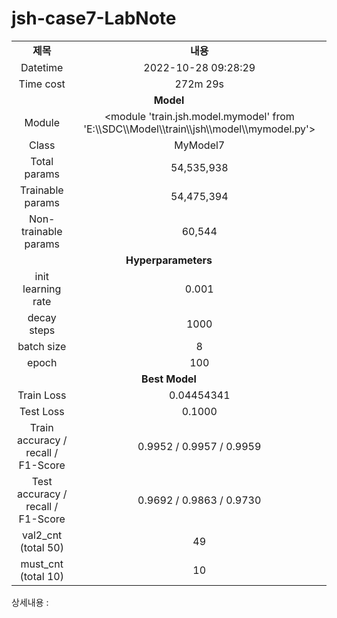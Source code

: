 <h1 id="title">jsh-case7-LabNote</h1>
<table style="border: 2px; text-align:center;">
<tr style="font-weight: bold;, font-size: 30px;">
<td> 제목 </td>
<td> 내용 </td>
</tr>
<tr>
<td> Datetime </td>
<td id="date">2022-10-28 09:28:29</td>
</tr>
<tr>
<td> Time cost </td>
<td id="time-cost">272m 29s</td>
</tr>
<tr>
<td colspan="2" style="font-weight: bold;, font-size: 30px;"> Model </td>
</tr>
<tr>
<td> Module </td>
<td id="module">&lt;module 'train.jsh.model.mymodel' from 'E:\\SDC\\Model\\train\\jsh\\model\\mymodel.py'&gt;</td>
</tr>
<tr>
<td> Class </td>
<td id="class">MyModel7</td>
</tr>
<tr>
<td> Total params </td>
<td id="total-params">54,535,938</td>
</tr>
<tr>
<td> Trainable params </td>
<td id="trainable-params">54,475,394</td>
</tr>
<tr>
<td> Non-trainable params </td>
<td id="non-trainable-params">60,544</td>
</tr>
<tr>
<td colspan="2" style="font-weight: bold;, font-size: 30px;"> Hyperparameters </td>
</tr>
<tr>
<td> init learning rate </td>
<td id="init-lr">0.001</td>
</tr>
<tr>
<td> decay steps </td>
<td id="decay-steps">1000</td>
</tr>
<tr>
<td> batch size </td>
<td id="batch-size">8</td>
</tr>
<tr>
<td> epoch </td>
<td id="epoch">100</td>
<tr>
<td colspan="2" style="font-weight: bold;, font-size: 30px;"> Best Model </td>
</tr>
<tr>
<td> Train Loss </td>
<td id="train-loss">0.04454341</td>
</tr>
<tr>
<td> Test Loss </td>
<td id="test-loss">0.1000</td>
</tr>
<tr>
<td> Train accuracy / recall / F1-Score </td>
<td id="train-score">0.9952 / 0.9957 / 0.9959</td>
</tr>
<tr>
<td> Test accuracy / recall / F1-Score </td>
<td id="test-score">0.9692 / 0.9863 / 0.9730</td>
</tr>
<tr>
<td> val2_cnt (total 50) </td>
<td id="val2-cnt">49</td>
</tr>
<tr>
<td> must_cnt (total 10) </td>
<td id="must-cnt">10</td>
</tr>
</tr></table>
<p>상세내용 : </p>